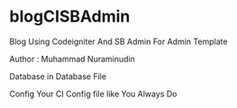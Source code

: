 # blogCISBAdmin

Blog Using Codeigniter And SB Admin For Admin Template

Author : Muhammad Nuraminudin

Database in Database File

Config Your CI Config file like You Always Do
